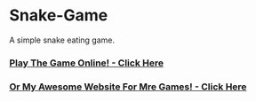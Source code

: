 # Snake-Game
A simple snake eating game.

### [Play The Game Online! - Click Here](https://gnn.liangyang.me/games/snake/)
### [Or My Awesome Website For Mre Games! - Click Here](htps://gnn.liangyang.me/)
